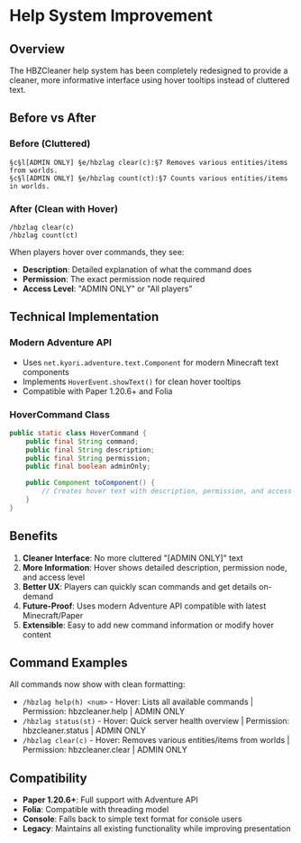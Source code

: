 # Help System Improvement

## Overview

The HBZCleaner help system has been completely redesigned to provide a cleaner, more informative interface using hover tooltips instead of cluttered text.

## Before vs After

### Before (Cluttered)

```
§c§l[ADMIN ONLY] §e/hbzlag clear(c):§7 Removes various entities/items from worlds.
§c§l[ADMIN ONLY] §e/hbzlag count(ct):§7 Counts various entities/items in worlds.
```

### After (Clean with Hover)

```
/hbzlag clear(c)
/hbzlag count(ct)
```

When players hover over commands, they see:

- **Description**: Detailed explanation of what the command does
- **Permission**: The exact permission node required
- **Access Level**: "ADMIN ONLY" or "All players"

## Technical Implementation

### Modern Adventure API

- Uses `net.kyori.adventure.text.Component` for modern Minecraft text components
- Implements `HoverEvent.showText()` for clean hover tooltips
- Compatible with Paper 1.20.6+ and Folia

### HoverCommand Class

```java
public static class HoverCommand {
    public final String command;
    public final String description;
    public final String permission;
    public final boolean adminOnly;

    public Component toComponent() {
        // Creates hover text with description, permission, and access level
    }
}
```

## Benefits

1. **Cleaner Interface**: No more cluttered "[ADMIN ONLY]" text
2. **More Information**: Hover shows detailed description, permission node, and access level
3. **Better UX**: Players can quickly scan commands and get details on-demand
4. **Future-Proof**: Uses modern Adventure API compatible with latest Minecraft/Paper
5. **Extensible**: Easy to add new command information or modify hover content

## Command Examples

All commands now show with clean formatting:

- `/hbzlag help(h) <num>` - Hover: Lists all available commands | Permission: hbzcleaner.help | ADMIN ONLY
- `/hbzlag status(st)` - Hover: Quick server health overview | Permission: hbzcleaner.status | ADMIN ONLY
- `/hbzlag clear(c)` - Hover: Removes various entities/items from worlds | Permission: hbzcleaner.clear | ADMIN ONLY

## Compatibility

- **Paper 1.20.6+**: Full support with Adventure API
- **Folia**: Compatible with threading model
- **Console**: Falls back to simple text format for console users
- **Legacy**: Maintains all existing functionality while improving presentation
